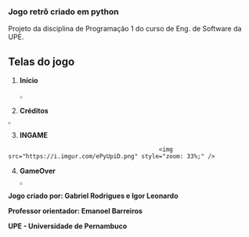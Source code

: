 

### Jogo retrô criado em python

Projeto da disciplina de Programação 1 do curso de Eng. de Software da UPE.



## Telas do jogo

1. **Início**

   

   ​													<img src="https://i.imgur.com/YwTbbWx.png" style="zoom: 33%;" />

   



2.  **Créditos** 

   <img src="https://i.imgur.com/1zn9nlH.png" style="zoom: 33%;" />

   

   3.  **INGAME**

      

      ​											<img src="https://i.imgur.com/ePyUpiD.png" style="zoom: 33%;" />
   
      

   4. **GameOver**

      

      <img src="https://i.imgur.com/uEKhoKk.png" style="zoom: 33%;" />

      

   **Jogo criado por: Gabriel Rodrigues e Igor Leonardo**

   **Professor orientador: Emanoel Barreiros**

   **UPE - Universidade de Pernambuco** 

